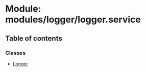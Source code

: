 # Module: modules/logger/logger.service

## Table of contents

### Classes

- [Logger](../classes/modules_logger_logger_service.Logger.md)
